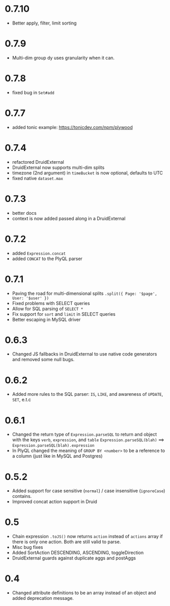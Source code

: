 # 0.7.10

- Better apply, filter, limit sorting 

# 0.7.9

- Multi-dim group dy uses granularity when it can. 

# 0.7.8

- fixed bug in `Set#add` 

# 0.7.7

- added tonic example: https://tonicdev.com/npm/plywood

# 0.7.4

- refactored DruidExternal
- DruidExternal now supports multi-dim splits
- timezone (2nd argument) in `timeBucket` is now optional, defaults to UTC
- fixed native `dataset.max`

# 0.7.3

- better docs
- context is now added passed along in a DruidExternal

# 0.7.2

- added `Expression.concat`
- added `CONCAT` to the PlyQL parser

# 0.7.1

- Paving the road for multi-dimensional splits `.split({ Page: '$page', User: '$user' })`
- Fixed problems with SELECT queries
- Allow for SQL parsing of `SELECT *`
- Fix support for `sort` and `limit` in SELECT queries
- Better escaping in MySQL driver

# 0.6.3

- Changed JS fallbacks in DruidExternal to use native code generators and removed some null bugs. 

# 0.6.2

- Added more rules to the SQL parser: `IS`, `LIKE`, and awareness of `UPDATE`, `SET`, e.t.c
 
# 0.6.1

- Changed the return type of `Expression.parseSQL` to return and object with the keys `verb`, `expression`, and `table`
  `Expression.parseSQL(blah)` ==> `Expression.parseSQL(blah).expression`
- In PlyQL changed the meaning of `GROUP BY <number>` to be a reference to a column (just like in MySQL and Postgres)

# 0.5.2

- Added support for case sensitive (`normal`) / case insensitive (`ignoreCase`) contains.
- Improved concat action support in Druid

# 0.5

- Chain expression `.toJS()` now returns `action` instead of `actions` array if there is only one action.
  Both are still valid to parse.
- Misc bug fixes
- Added SortAction DESCENDING, ASCENDING, toggleDirection
- DruidExternal guards against duplicate aggs and postAggs

# 0.4

- Changed attribute definitions to be an array instead of an object and added deprecation message. 
